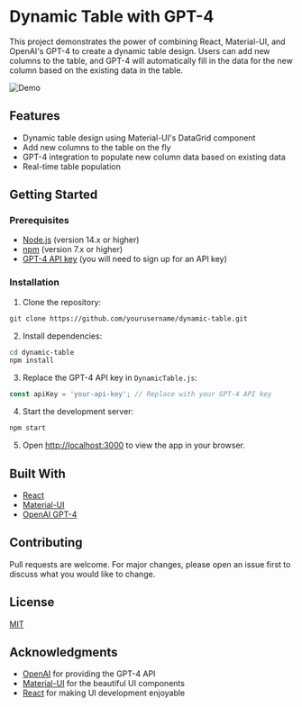 # Dynamic Table with GPT-4

This project demonstrates the power of combining React, Material-UI, and OpenAI's GPT-4 to create a dynamic table design. Users can add new columns to the table, and GPT-4 will automatically fill in the data for the new column based on the existing data in the table.

![Demo](./demo.gif)

## Features

- Dynamic table design using Material-UI's DataGrid component
- Add new columns to the table on the fly
- GPT-4 integration to populate new column data based on existing data
- Real-time table population

## Getting Started

### Prerequisites

- [Node.js](https://nodejs.org/) (version 14.x or higher)
- [npm](https://www.npmjs.com/) (version 7.x or higher)
- [GPT-4 API key](https://beta.openai.com/signup/) (you will need to sign up for an API key)

### Installation

1. Clone the repository:

```bash
git clone https://github.com/yourusername/dynamic-table.git
```

2. Install dependencies:

```bash
cd dynamic-table
npm install
```

3. Replace the GPT-4 API key in `DynamicTable.js`:

```javascript
const apiKey = 'your-api-key'; // Replace with your GPT-4 API key
```

4. Start the development server:

```bash
npm start
```

5. Open [http://localhost:3000](http://localhost:3000) to view the app in your browser.

## Built With

- [React](https://reactjs.org/)
- [Material-UI](https://mui.com/)
- [OpenAI GPT-4](https://beta.openai.com/)

## Contributing

Pull requests are welcome. For major changes, please open an issue first to discuss what you would like to change.

## License

[MIT](./LICENSE)

## Acknowledgments

- [OpenAI](https://www.openai.com/) for providing the GPT-4 API
- [Material-UI](https://mui.com/) for the beautiful UI components
- [React](https://reactjs.org/) for making UI development enjoyable
